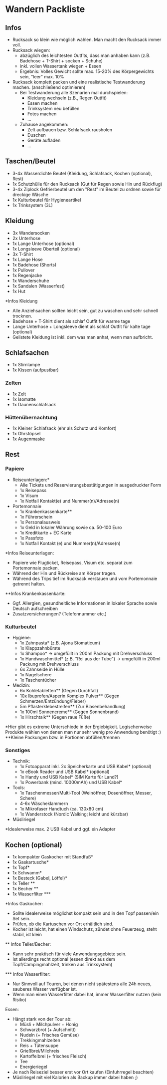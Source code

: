 # Wandern Packliste

## Infos

- Rucksack so klein wie möglich wählen. Man macht den Rucksack immer voll.
- Rucksack wiegen:
  - abzüglich des leichtesten Outfits, dass man anhaben kann (z.B. Badehose + T-Shirt + socken + Schuhe)
  - inkl. vollen Wassertank wiegen + Essen
  - Ergebnis: Volles Gewicht sollte max. 15-20% des Körpergewichts sein, "leer" max. 10%
- Rucksack komplett packen und eine realistische Testwanderung machen. (anschließend optimieren)
  - Bei Testwanderung alle Szenarien mal durchspielen:
    - Kleidung wechseln (z.B., Regen Outfit)
    - Essen machen
    - Trinksystem neu befüllen
    - Fotos machen
    - ...
  - Zuhause angekommen:
    - Zelt aufbauen bzw. Schlafsack rausholen
    - Duschen
    - Geräte aufladen
    - ...

## Taschen/Beutel

- 3-4x Wasserdichte Beutel (Kleidung, Schlafsack, Kochen (optional), Rest)
- 1x Schutzhülle für den Rucksack (Gut für Regen sowie Hin und Rückflug)
- 3-4x Ziplock Gefrierbeutel um den "Rest" im Beutel zu ordnen sowie für dreckige Wäsche
- 1x Kulturbeutel für Hygieneartikel
- 1x Trinksystem (3L)

## Kleidung

- 3x Wandersocken
- 2x Unterhose
- 1x Lange Unterhose (optional)
- 1x Longsleeve Oberteil (optional)
- 3x T-Shirt
- 1x Lange Hose
- 1x Badehose (Shorts)
- 1x Pullover
- 1x Regenjacke
- 1x Wanderschuhe
- 1x Sandalen (Wasserfest)
- 1x Hut

\*Infos Kleidung

- Alle Anziehsachen sollten leicht sein, gut zu waschen und sehr schnell trocknen.
- Badehose + T-Shirt dient als schlaf Outfit für warme tage
- Lange Unterhose + Longsleeve dient als schlaf Outfit für kalte tage (optional)
- Gelistete Kleidung ist inkl. dem was man anhat, wenn man aufbricht.

## Schlafsachen

- 1x Stirnlampe
- 1x Kissen (aufpustbar)

### Zelten

- 1x Zelt
- 1x Isomatte
- 1x Daunenschlafsack

### Hüttenübernachtung

- 1x Kleiner Schlafsack (ehr als Schutz und Komfort)
- 1x Ohrstöpsel
- 1x Augenmaske

## Rest

### Papiere

- Reiseunterlagen:\*
  - Alle Tickets und Reservierungsbestätigungen in ausgedruckter Form
  - 1x Reisepass
  - 1x Visum
  - 1x Notfall Kontakt(e) und Nummer(n)/Adresse(n)
- Portemonnaie
  - 1x Krankenkassenkarte\*\*
  - 1x Führerschein
  - 1x Personalausweis
  - 1x Geld in lokaler Währung sowie ca. 50-100 Euro
  - 1x Kreditkarte + EC Karte
  - 1x Passfoto
  - 1x Notfall Kontakt (e) und Nummer(n)/Adresse(n)

\*Infos Reiseunterlagen:

- Papiere wie Flugticket, Reisepass, Visum etc. separat zum Portemonnaie packen.
- Während der Hin und Rückreise am Körper tragen.
- Während des Trips tief im Rucksack verstauen und vom Portemonnaie getrennt halten.

\*\*Infos Krankenkassenkarte:

- Ggf. Allergien, gesundheitliche Informationen in lokaler Sprache sowie Deutsch aufschreiben
- Zusatzversicherungen? (Telefonnummer etc.)

### Kulturbeutel

- Hygiene:
  - 1x Zahnpasta\* (z.B. Ajona Stomaticum)
  - 1x Klappzahnbürste
  - 1x Shampoo\* -> umgefüllt in 200ml Packung mit Drehverschluss
  - 1x Handwaschmittel\* (z.B. "Rei aus der Tube") -> umgefüllt in 200ml Packung mit Drehverschluss
  - 6x Zahnseide in Hülle
  - 1x Nagelschere
  - 1x Taschentücher
- Medizin:
  - 6x Kohletabletten\*\* (Gegen Durchfall)
  - 10x Ibuprofen/Asperin Komplex Pulver\*\* (Gegen Schmerzen/Entzündung/Fieber)
  - 5m Pflasterklebestreifen\*\* (Zur Blasenbehandlung)
  - 1x 100ml Sonnencreme\*\* (Gegen Sonnenbrand)
  - 1x Hirschtalk\*\* (Gegen raue Füße)

\*Hier gibt es extreme Unterschiede in der Ergiebigkeit. Logischerweise Produkte wählen von denen man nur sehr wenig pro Anwendung benötigt :)
\*\*Kleine Packungen bzw. in Portionen abfüllen/trennen

### Sonstiges

- Technik:
  - 1x Fotoapparat inkl. 2x Speicherkarte und USB Kabel\* (optional)
  - 1x eBook Reader und USB Kabel\* (optional)
  - 1x Handy und USB Kabel\* (SIM Karte für Land?)
  - 1x Powerbank (mind. 10000mAh) und USB Kabel\*
- Tools:
  - 1x Taschenmesser/Multi-Tool (Weinöffner, Dosenöffner, Messer, Schere)
  - 4-6x Wäscheklammern
  - 1x Mikrofaser Handtuch (ca. 130x80 cm)
  - 1x Wanderstock (Nordic Walking; leicht und kürzbar)
- Müsliriegel

\*Idealerweise max. 2 USB Kabel und ggf. ein Adapter

## Kochen (optional)

- 1x kompakter Gaskocher mit Standfuß\*
- 1x Gaskartusche\*
- 1x Topf\*
- 1x Schwamm\*
- 1x Besteck (Gabel, Löffel)\*
- 1x Teller \*\*
- 1x Becher \*\*
- 1x Wasserfilter \*\*\*

\*Infos Gaskocher:

- Sollte idealerweise möglichst kompakt sein und in den Topf passen/ein Set sein.
- Prüfen, ob die Kartuschen vor Ort erhältlich sind.
- Kocher ist leicht, hat einen Windschutz, zündet ohne Feuerzeug, steht stabil, ist klein

\*\* Infos Teller/Becher:

- Kann sehr praktisch für viele Anwendungsgebiete sein.
- Ist allerdings recht optional (essen direkt aus dem Topf/Campingmahlzeit, trinken aus Trinksystem)

\*\*\* Infos Wasserfilter:

- Nur Sinnvoll auf Touren, bei denen nicht spätestens alle 24h neues, sauberes Wasser verfügbar ist.
- Wenn man einen Wasserfilter dabei hat, immer Wasserfilter nutzen (kein Risiko)

Essen:

- Hängt stark von der Tour ab:
  - Müsli + Milchpulver + Honig
  - Schwarzbrot (+ Aufschnitt)
  - Nudeln (+ Frisches Gemüse)
  - Trekkingmahlzeiten
  - Reis + Tütensuppe
  - Grießbrei/Milchreis
  - Kartoffelbrei (+ frisches Fleisch)
  - Tee
  - Energieriegel
- Je nach Reiseziel besser erst vor Ort kaufen (Einfuhrregel beachten)
- Müsliriegel mit viel Kalorien als Backup immer dabei haben ;)
